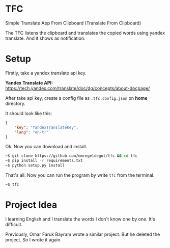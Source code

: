 # TFC
Simple Translate App From Clipboard (Translate From Clipboard)

The TFC listens the clipboard and translates the copied words using yandex translate. And it shows as notification.

# Setup
Firstly, take a yandex translate api key.

**Yandex Translate API:** https://tech.yandex.com/translate/doc/dg/concepts/about-docpage/

After take api key, create a config file as `.tfc.config.json` on **home** directory.

It should look like this:

```json
{
    "key": "YandexTranslateKey",
    "lang": "en-tr"
}
```
Ok. Now you can download and install.

```bash
~$ git clone https://github.com/emregeldegul/tfc && cd tfc
~$ pip install -r requirements.txt
~$ python setup.py install
```

That's all. Now you can run the program by write `tfc` from the terminal.

```bash
~$ tfc
```

# Project Idea
I learning English and I translate the words I don't know one by one. It's difficult.

Previously, Omar Faruk Bayram wrote a similar project. But he deleted the project. So I wrote it again.
